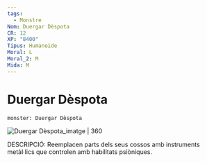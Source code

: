 ```yaml
---
tags:
  - Monstre
Nom: Duergar Dèspota
CR: 12
XP: "8400"
Tipus: Humanoide
Moral: L
Moral_2: M
Mida: M
---
```

# Duergar Dèspota

```statblock
monster: Duergar Dèspota
```

![Duergar Dèspota_imatge | 360](https://angrygolem-games.com/wp-content/uploads/2021/11/Duergar-Despot.jpg)

DESCRIPCIÓ: 
Reemplacen parts dels seus cossos amb instruments metàl·lics que controlen amb habilitats psiòniques.
